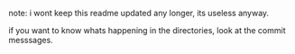 note:
i wont keep this readme updated any longer, its useless anyway.

if you want to know whats happening in the directories, look at the commit messsages.
